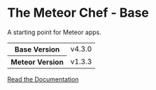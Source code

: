 # The Meteor Chef - Base
A starting point for Meteor apps.

<table>
  <tbody>
    <tr>
      <th>Base Version</th>
      <td>v4.3.0</td>
    </tr>
    <tr>
      <th>Meteor Version</th>
      <td>v1.3.3</td>
    </tr>
  </tbody>
</table>

[Read the Documentation](http://themeteorchef.com/base)
